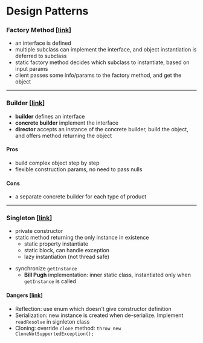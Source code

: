 # Design Patterns

### Factory Method [[link](https://www.geeksforgeeks.org/design-patterns-set-2-factory-method/?ref=lbp)]
* an interface is defined
* multiple subclass can implement the interface, and object instantiation is deferred to subclass
* static factory method decides which subclass to instantiate, based on input params
* client passes some info/params to the factory method, and get the object
___
### Builder [[link](https://www.geeksforgeeks.org/builder-design-pattern/)]
* **builder** defines an interface
* **concrete builder** implement the interface
* **director** accepts an instance of the concrete builder, build the object, and offers method returning the object

#### Pros
* build complex object step by step
* flexible construction params, no need to pass nulls

#### Cons
* a separate concrete builder for each type of product

___
### Singleton [[link](https://www.geeksforgeeks.org/singleton-class-java/?ref=lbp)]
* private constructor
* static method returning the only instance in existence
  - static property instantiate
  - static block, can handle exception
  - lazy instantiation (not thread safe)
- synchronize `getInstance`
  - **Bill Pugh** implementation: inner static class, instantiated only when `getInstance` is called

#### Dangers [[link](https://www.geeksforgeeks.org/prevent-singleton-pattern-reflection-serialization-cloning/?ref=lbp)]
* Reflection: use enum which doesn't give constructor definition
* Serialization: new instance is created when de-serialize. Implement `readResolve` in signleton class
* Cloning: override `clone` method: `throw new CloneNotSupportedException();`
